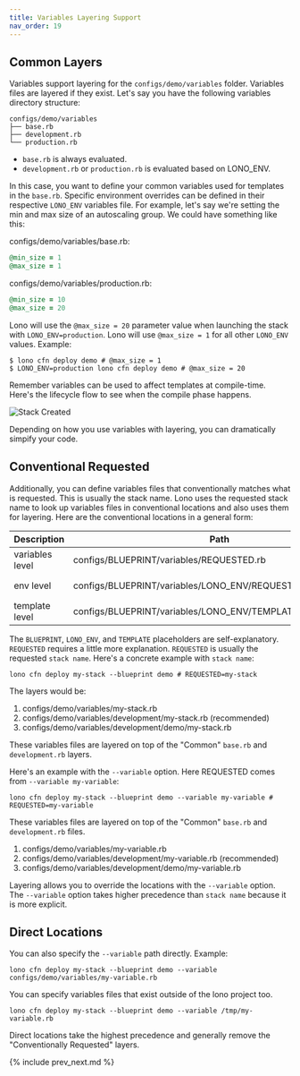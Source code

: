 ```yaml
---
title: Variables Layering Support
nav_order: 19
---
```


## Common Layers

Variables support layering for the `configs/demo/variables` folder. Variables files are layered if they exist. Let's say you have the following variables directory structure:

    configs/demo/variables
    ├── base.rb
    ├── development.rb
    └── production.rb

* `base.rb` is always evaluated.
* `development.rb` or `production.rb` is evaluated based on LONO_ENV.

In this case, you want to define your common variables used for templates in the `base.rb`. Specific environment overrides can be defined in their respective `LONO_ENV` variables file.  For example, let's say we're setting the min and max size of an autoscaling group. We could have something like this:

configs/demo/variables/base.rb:

```ruby
@min_size = 1
@max_size = 1
```

configs/demo/variables/production.rb:

```ruby
@min_size = 10
@max_size = 20
```

Lono will use the `@max_size = 20` parameter value when launching the stack with `LONO_ENV=production`.  Lono will use `@max_size = 1` for all other `LONO_ENV` values.  Example:

    $ lono cfn deploy demo # @max_size = 1
    $ LONO_ENV=production lono cfn deploy demo # @max_size = 20

Remember variables can be used to affect templates at compile-time. Here's the lifecycle flow to see when the compile phase happens.

<img src="/img/tutorial/lono-flowchart.png" alt="Stack Created" class="doc-photo lono-flowchart">

Depending on how you use variables with layering, you can dramatically simpify your code.

## Conventional Requested

Additionally, you can define variables files that conventionally matches what is requested. This is usually the stack name. Lono uses the requested stack name to look up variables files in conventional locations and also uses them for layering. Here are the conventional locations in a general form:

Description | Path | Comments
--- | --- | ---
variables level | configs/BLUEPRINT/variables/REQUESTED.rb | least specific
env level | configs/BLUEPRINT/variables/LONO_ENV/REQUESTED.rb | generally recommended
template level | configs/BLUEPRINT/variables/LONO_ENV/TEMPLATE/REQUESTED.rb | most specific

The `BLUEPRINT`, `LONO_ENV`, and `TEMPLATE` placeholders are self-explanatory.  `REQUESTED` requires a little more explanation. `REQUESTED` is usually the requested `stack name`.  Here's a concrete example with `stack name`:

    lono cfn deploy my-stack --blueprint demo # REQUESTED=my-stack

The layers would be:

1. configs/demo/variables/my-stack.rb
2. configs/demo/variables/development/my-stack.rb (recommended)
3. configs/demo/variables/development/demo/my-stack.rb

These variables files are layered on top of the "Common" `base.rb` and `development.rb` layers.

Here's an example with the `--variable` option. Here REQUESTED comes from `--variable my-variable`:

    lono cfn deploy my-stack --blueprint demo --variable my-variable # REQUESTED=my-variable

These variables files are layered on top of the "Common" `base.rb` and `development.rb` files.

1. configs/demo/variables/my-variable.rb
2. configs/demo/variables/development/my-variable.rb (recommended)
3. configs/demo/variables/development/demo/my-variable.rb

Layering allows you to override the locations with the `--variable` option. The `--variable` option takes higher precedence than `stack name` because it is more explicit.

## Direct Locations

You can also specify the `--variable` path directly. Example:

    lono cfn deploy my-stack --blueprint demo --variable configs/demo/variables/my-variable.rb

You can specify variables files that exist outside of the lono project too.

    lono cfn deploy my-stack --blueprint demo --variable /tmp/my-variable.rb

Direct locations take the highest precedence and generally remove the "Conventionally Requested" layers.

{% include prev_next.md %}
